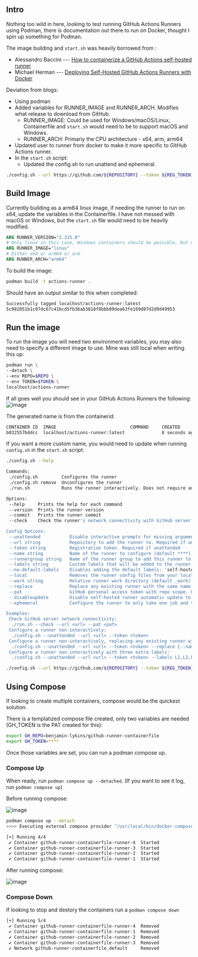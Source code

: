 ## Intro
Nothing too wild in here, looking to test running GitHub Actions Runners using Podman, there is documentation out there to run on Docker, thought I spin up something for Podman. 

The image building and `start.sh` was heavily borrowed from : 
- Alessandro Baccini --- [How to containerize a GitHub Actions self-hosted runner](https://baccini-al.medium.com/how-to-containerize-a-github-actions-self-hosted-runner-5994cc08b9fb)
- Michael Herman --- [Deploying Self-Hosted GitHub Actions Runners with Docker](https://testdriven.io/blog/github-actions-docker/)

Deviation from blogs: 
- Using podman
- Added variables for RUNNER_IMAGE and RUNNER_ARCH. Modifies what release to download from GitHub. 
  - RUNNER_IMAGE: Could be used for Windows/macOS/Linux, Containerfile and `start.sh` would need to be to support macOS and Windows.
  - RUNNER_ARCH: Primariy the CPU architecture - x64, arm, arm64
- Updated user to runner from docker to make it more specific to GitHub Actions runner.
- In the `start.sh` script:
  - Updated the config.sh to run unattend and ephemeral. 

```bash
./config.sh --url https://github.com/${REPOSITORY} --token ${REG_TOKEN} --unattended
```

## Build Image

Currently building as a arm64 linux image, if needing the runner to run on x64, update the variables in the Containerfile.
I have not messed with macOS or Windows, but the `start.sh` file would need to be heavily modified. 

```dockerfile
ARG RUNNER_VERSION="2.315.0"
# Only linux in this case, Windows containers should be possible, but not tested.
ARG RUNNER_IMAGE="linux"
# Either x64 or arm64 or arm
ARG RUNNER_ARCH="arm64"
```

To build the image: 

```bash
podman build -t actions-runner .
```

Should have an output similar to this when completed: 

```bash
Successfully tagged localhost/actions-runner:latest
5c982051b1c07dc67c41bcd5fb36ab3818f8bbb89dea63fe169d07d2d9d49953
```

## Run the image

To run the image you will need two environment variables, you may also need to specify a different image to use. Mine was still local when writing this up:

```bash
podman run \
--detach \
--env REPO=$REPO \
--env TOKEN=$TOKEN \
localhost/actions-runner
```
If all goes well you should see in your GitHub Actions Runners the following: 
![image](https://github.com/benjamin-lykins/github-runner-containerfile/assets/91494226/35a776fe-8162-4582-920a-d0733d9acc3f)

The generated name is from the containerid: 

```bash
CONTAINER ID  IMAGE                            COMMAND     CREATED        STATUS        PORTS       NAMES
b032557bddcc  localhost/actions-runner:latest              8 seconds ago  Up 8 seconds              modest_burnell
```

If you want a more custom name, you would need to update when running `config.sh` in the `start.sh` script: 

```bash
./config.sh --help                                                                                                                                                                                 

Commands:
 ./config.sh         Configures the runner
 ./config.sh remove  Unconfigures the runner
 ./run.sh            Runs the runner interactively. Does not require any options.

Options:
 --help     Prints the help for each command
 --version  Prints the runner version
 --commit   Prints the runner commit
 --check    Check the runner's network connectivity with GitHub server

Config Options:
 --unattended           Disable interactive prompts for missing arguments. Defaults will be used for missing options
 --url string           Repository to add the runner to. Required if unattended
 --token string         Registration token. Required if unattended
 --name string          Name of the runner to configure (default ****)
 --runnergroup string   Name of the runner group to add this runner to (defaults to the default runner group)
 --labels string        Custom labels that will be added to the runner. This option is mandatory if --no-default-labels is used.
 --no-default-labels    Disables adding the default labels: 'self-hosted,OSX,Arm64'
 --local                Removes the runner config files from your local machine. Used as an option to the remove command
 --work string          Relative runner work directory (default _work)
 --replace              Replace any existing runner with the same name (default false)
 --pat                  GitHub personal access token with repo scope. Used for checking network connectivity when executing `./run.sh --check`
 --disableupdate        Disable self-hosted runner automatic update to the latest released version`
 --ephemeral            Configure the runner to only take one job and then let the service un-configure the runner after the job finishes (default false)

Examples:
 Check GitHub server network connectivity:
  ./run.sh --check --url <url> --pat <pat>
 Configure a runner non-interactively:
  ./config.sh --unattended --url <url> --token <token>
 Configure a runner non-interactively, replacing any existing runner with the same name:
  ./config.sh --unattended --url <url> --token <token> --replace [--name <name>]
 Configure a runner non-interactively with three extra labels:
  ./config.sh --unattended --url <url> --token <token> --labels L1,L2,L3
```

```bash
./config.sh --url https://github.com/${REPOSITORY} --token ${REG_TOKEN} --unattended --ephermeral
```

## Using Compose
If looking to create multiple containers, compose would be the quickest solution. 

There is a templatized compose file created, only two variables are needed (GH_TOKEN is the PAT created for this): 

```bash
export GH_REPO=benjamin-lykins/github-runner-containerfile
export GH_TOKEN=****
```

Once those variables are set, you can run a podman compose up. 

### Compose Up

When ready, run `podman compose up --detached`. (If you want to see it log, run `podman compose up`)

Before running compose:

![image](https://github.com/benjamin-lykins/github-runner-containerfile/assets/91494226/8409bcd2-2f9b-4dcb-99ec-54e8334e2815)


```bash
podman compose up --detach                                                                                                                                                                          
>>>> Executing external compose provider "/usr/local/bin/docker-compose". Please refer to the documentation for details. <<<<

[+] Running 4/4
 ✔ Container github-runner-containerfile-runner-4  Started                                                                                                                                            0.0s 
 ✔ Container github-runner-containerfile-runner-3  Started                                                                                                                                            0.0s 
 ✔ Container github-runner-containerfile-runner-2  Started                                                                                                                                            0.0s 
 ✔ Container github-runner-containerfile-runner-1  Started                                                                                                                                            0.0s
```

After running compose:

![image](https://github.com/benjamin-lykins/github-runner-containerfile/assets/91494226/f12e535b-3aee-4706-9be6-d39de3a90036)


### Compose Down

If looking to stop and destory the containers run a `podman compose down`

```bash
[+] Running 5/4
 ✔ Container github-runner-containerfile-runner-4  Removed                                                                                                                                            2.7s 
 ✔ Container github-runner-containerfile-runner-1  Removed                                                                                                                                            3.0s 
 ✔ Container github-runner-containerfile-runner-2  Removed                                                                                                                                            2.6s 
 ✔ Container github-runner-containerfile-runner-3  Removed                                                                                                                                            2.7s 
 ✔ Network github-runner-containerfile_default     Removed                                                                                                                                            0.0s
```

